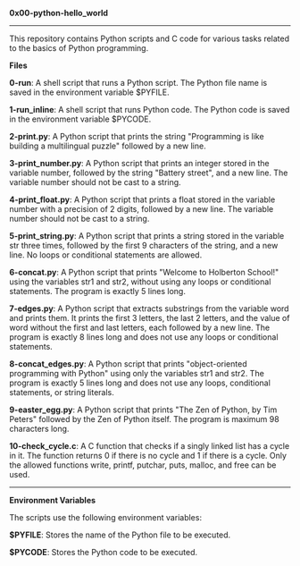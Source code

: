 **0x00-python-hello_world**
***
This repository contains Python scripts and C code for various tasks related to the basics of Python programming.

**Files**

**0-run**: A shell script that runs a Python script. The Python file name is saved in the environment variable $PYFILE.

**1-run_inline**: A shell script that runs Python code. The Python code is saved in the environment variable $PYCODE.

**2-print.py**: A Python script that prints the string "Programming is like building a multilingual puzzle" followed by a new line.

**3-print_number.py**: A Python script that prints an integer stored in the variable number, followed by the string "Battery street", and a new line. The variable number should not be cast to a string.

**4-print_float.py**: A Python script that prints a float stored in the variable number with a precision of 2 digits, followed by a new line. The variable number should not be cast to a string.

**5-print_string.py**: A Python script that prints a string stored in the variable str three times, followed by the first 9 characters of the string, and a new line. No loops or conditional statements are allowed.

**6-concat.py**: A Python script that prints "Welcome to Holberton School!" using the variables str1 and str2, without using any loops or conditional statements. The program is exactly 5 lines long.

**7-edges.py**: A Python script that extracts substrings from the variable word and prints them. It prints the first 3 letters, the last 2 letters, and the value of word without the first and last letters, each followed by a new line. The program is exactly 8 lines long and does not use any loops or conditional statements.

**8-concat_edges.py**: A Python script that prints "object-oriented programming with Python" using only the variables str1 and str2. The program is exactly 5 lines long and does not use any loops, conditional statements, or string literals.

**9-easter_egg.py**: A Python script that prints "The Zen of Python, by Tim Peters" followed by the Zen of Python itself. The program is maximum 98 characters long.

**10-check_cycle.c**: A C function that checks if a singly linked list has a cycle in it. The function returns 0 if there is no cycle and 1 if there is a cycle. Only the allowed functions write, printf, putchar, puts, malloc, and free can be used.
***
**Environment Variables**

The scripts use the following environment variables:

**$PYFILE**: Stores the name of the Python file to be executed.

**$PYCODE**: Stores the Python code to be executed.
